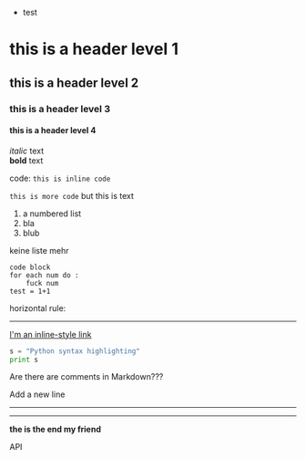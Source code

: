 * test
# this is a header level 1 
## this is a header level 2
### this is a header level 3 
#### this is a header level 4

*italic* text   
**bold** text


code: `this is inline code`

`this is more code` but this is text
1. a numbered list
2. bla
3. blub

keine liste mehr

```
code block
for each num do :
    fuck num
test = 1+1

```

horizontal rule:
***

[I'm an inline-style link](https://www.google.com)   


```python
s = "Python syntax highlighting"
print s
```


Are there are comments in Markdown???

Add a new line
***
***
**the is the end my friend**



API 


